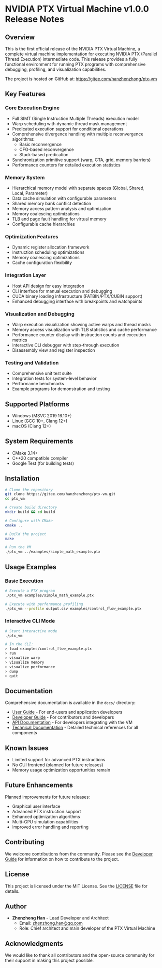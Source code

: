 # NVIDIA PTX Virtual Machine v1.0.0 Release Notes

## Overview
This is the first official release of the NVIDIA PTX Virtual Machine, a complete virtual machine implementation for executing NVIDIA PTX (Parallel Thread Execution) intermediate code. This release provides a fully functional environment for running PTX programs with comprehensive debugging, profiling, and visualization capabilities.

The project is hosted on GitHub at: https://gitee.com/hanzhenzhong/ptx-vm

## Key Features
### Core Execution Engine
- Full SIMT (Single Instruction Multiple Threads) execution model
- Warp scheduling with dynamic thread mask management
- Predicated execution support for conditional operations
- Comprehensive divergence handling with multiple reconvergence algorithms:
  - Basic reconvergence
  - CFG-based reconvergence
  - Stack-based predication
- Synchronization primitive support (warp, CTA, grid, memory barriers)
- Performance counters for detailed execution statistics

### Memory System
- Hierarchical memory model with separate spaces (Global, Shared, Local, Parameter)
- Data cache simulation with configurable parameters
- Shared memory bank conflict detection
- Memory access pattern analysis and optimization
- Memory coalescing optimizations
- TLB and page fault handling for virtual memory
- Configurable cache hierarchies

### Optimization Features
- Dynamic register allocation framework
- Instruction scheduling optimizations
- Memory coalescing optimizations
- Cache configuration flexibility

### Integration Layer
- Host API design for easy integration
- CLI interface for manual execution and debugging
- CUDA binary loading infrastructure (FATBIN/PTX/CUBIN support)
- Enhanced debugging interface with breakpoints and watchpoints

### Visualization and Debugging
- Warp execution visualization showing active warps and thread masks
- Memory access visualization with TLB statistics and cache performance
- Performance counter display with instruction counts and execution metrics
- Interactive CLI debugger with step-through execution
- Disassembly view and register inspection

### Testing and Validation
- Comprehensive unit test suite
- Integration tests for system-level behavior
- Performance benchmarks
- Example programs for demonstration and testing

## Supported Platforms
- Windows (MSVC 2019 16.10+)
- Linux (GCC 10+, Clang 12+)
- macOS (Clang 12+)

## System Requirements
- CMake 3.14+
- C++20 compatible compiler
- Google Test (for building tests)

## Installation
```bash
# Clone the repository
git clone https://gitee.com/hanzhenzhong/ptx-vm.git
cd ptx_vm

# Create build directory
mkdir build && cd build

# Configure with CMake
cmake ..

# Build the project
make

# Run the VM
./ptx_vm ../examples/simple_math_example.ptx
```

## Usage Examples
### Basic Execution
```bash
# Execute a PTX program
./ptx_vm examples/simple_math_example.ptx

# Execute with performance profiling
./ptx_vm --profile output.csv examples/control_flow_example.ptx
```

### Interactive CLI Mode
```bash
# Start interactive mode
./ptx_vm

# In the CLI:
> load examples/control_flow_example.ptx
> run
> visualize warp
> visualize memory
> visualize performance
> dump
> quit
```

## Documentation
Comprehensive documentation is available in the `docs/` directory:
- [User Guide](docs/user_guide.md) - For end-users and application developers
- [Developer Guide](docs/developer_guide.md) - For contributors and developers
- [API Documentation](docs/api_documentation.md) - For developers integrating with the VM
- [Technical Documentation](docs/) - Detailed technical references for all components

## Known Issues
- Limited support for advanced PTX instructions
- No GUI frontend (planned for future releases)
- Memory usage optimization opportunities remain

## Future Enhancements
Planned improvements for future releases:
- Graphical user interface
- Advanced PTX instruction support
- Enhanced optimization algorithms
- Multi-GPU simulation capabilities
- Improved error handling and reporting

## Contributing
We welcome contributions from the community. Please see the [Developer Guide](docs/developer_guide.md) for information on how to contribute to the project.

## License
This project is licensed under the MIT License. See the [LICENSE](LICENSE) file for details.

## Author
- **Zhenzhong Han** - Lead Developer and Architect
  - Email: zhenzhong.han@qq.com
  - Role: Chief architect and main developer of the PTX Virtual Machine

## Acknowledgments
We would like to thank all contributors and the open-source community for their support in making this project possible.